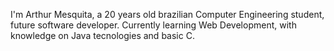 
I'm Arthur Mesquita, a 20 years old brazilian Computer Engineering student, future software developer.
Currently learning Web Development, with knowledge on Java tecnologies and basic C.



